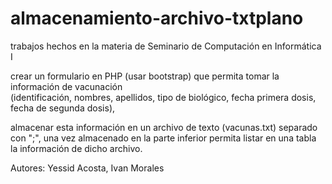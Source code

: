 # almacenamiento-archivo-txtplano
trabajos hechos en la materia de Seminario de Computación en Informática I

crear un formulario en PHP (usar bootstrap) que permita tomar la información de vacunación  
(identificación, nombres, apellidos, tipo de biológico, fecha primera dosis, fecha de segunda dosis), 

almacenar esta información en un archivo de texto (vacunas.txt)  separado con ";", una vez almacenado 
en la parte inferior permita listar en una tabla la información de dicho archivo.

Autores: Yessid Acosta, Ivan Morales
